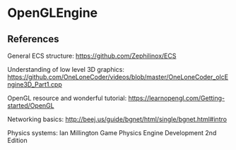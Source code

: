 # OpenGLEngine
## References
General ECS structure: https://github.com/Zephilinox/ECS

Understanding of low level 3D graphics: https://github.com/OneLoneCoder/videos/blob/master/OneLoneCoder_olcEngine3D_Part1.cpp

OpenGL resource and wonderful tutorial: https://learnopengl.com/Getting-started/OpenGL

Networking basics: http://beej.us/guide/bgnet/html/single/bgnet.html#intro

Physics systems: Ian Millington Game Physics Engine Development 2nd Edition
